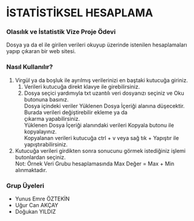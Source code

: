 # İSTATİSTİKSEL HESAPLAMA
### Olasılık ve İstatistik Vize Proje Ödevi
Dosya ya da el ile girilen verileri okuyup üzerinde istenilen hesaplamaları yapıp çıkaran bir web sitesi.
### Nasıl Kullanılır?
   1. Virgül ya da boşluk ile ayrılmış verilerinizi en baştaki kutucuğa giriniz.  
      1. Verileri kutucuğa direkt klavye ile girebilirsiniz.  
      1. Dosya seçici yardımıyla txt uzantılı veri dosyanızı seçiniz ve Oku butonuna basınız.  
          Dosya içindeki veriler Yüklenen Dosya İçeriği alanına düşecektir. Burada verileri değiştirebilir ekleme ya da  
          çıkarma yapabilirsiniz.  
          Yüklenen Dosya İçeriği alanındaki verileri Kopyala butonu ile kopyalayınız.  
          Kopyalanan verileri kutucuğa ctrl + v veya sağ tık + Yapıştır ile yapıştırabilirsiniz.  
   1. Kutucuğa verileri girdikten sonra sonucunu görmek istediğiniz işlemi butonlardan seçiniz.  
   Not: Örnek Veri Grubu hesaplamasında Max Değer = Max + Min alınmaktadır.  
### Grup Üyeleri
- Yunus Emre ÖZTEKİN
- Uğur Can AKÇAY
- Doğukan YILDIZ
